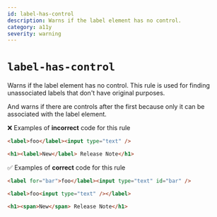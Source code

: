 ```yaml
---
id: label-has-control
description: Warns if the label element has no control.
category: a11y
severity: warning
---
```


# `label-has-control`

Warns if the label element has no control. This rule is used for finding unassociated labels that don't have original purposes.

And warns if there are controls after the first because only it can be associated with the label element.

❌ Examples of **incorrect** code for this rule

```html
<label>foo</label><input type="text" />

<h1><label>New</label> Release Note</h1>
```

✅ Examples of **correct** code for this rule

```html
<label for="bar">foo</label><input type="text" id="bar" />

<label>foo<input type="text" /></label>

<h1><span>New</span> Release Note</h1>
```

